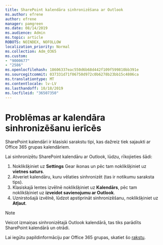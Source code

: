 ```yaml
---
title: SharePoint kalendāra sinhronizēšana ar Outlook
ms.author: efrene
author: efrene
manager: pamgreen
ms.date: 08/14/2019
ms.audience: Admin
ms.topic: article
ROBOTS: NOINDEX, NOFOLLOW
localization_priority: Normal
ms.collection: Adm_O365
ms.custom:
- "9000677"
- "2586"
ms.openlocfilehash: 18606337eac550d6b68d442f109f599810bb391e
ms.sourcegitcommit: 037331d71f06750d972c0b6278b23bb15c4806ca
ms.translationtype: MT
ms.contentlocale: lv-LV
ms.lasthandoff: 10/18/2019
ms.locfileid: "36507350"
---
```

# <a name="issues-synchronizing-your-calendar-to-devices"></a>Problēmas ar kalendāra sinhronizēšanu ierīcēs

SharePoint kalendāri ir klasiski sarakstu tipi, kas dažreiz tiek sajaukti ar Office 365 grupas kalendāriem.

Lai sinhronizētu SharePoint kalendāru ar Outlook, lūdzu, rīkojieties šādi:

1. Noklikšķiniet uz **Settings** Gear ikonas un pēc tam noklikšķiniet uz **vietnes saturs**.
2. Atveriet kalendāru, kuru vēlaties sinhronizēt (tas ir notikumu saraksta tips).
3. Klasiskajā lentes izvēlnē noklikšķiniet uz **Kalendārs**, pēc tam noklikšķiniet uz **izveidot savienojumu ar Outlook**.
4. Uznirstošajā izvēlnē, lūdzot apstiprināt sinhronizēšanu, noklikšķiniet uz **Atļaut**.

>[!Note]
> Veicot izmaiņas sinhronizētajā Outlook kalendārā, tas tiks parādīts SharePoint kalendārā un otrādi.

Lai iegūtu papildinformāciju par Office 365 grupas, skatiet šo [rakstu](https://support.office.com/article/Learn-about-Office-365-groups-b565caa1-5c40-40ef-9915-60fdb2d97fa2).
